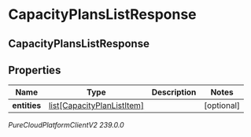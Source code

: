 # CapacityPlansListResponse

## CapacityPlansListResponse

## Properties

|Name | Type | Description | Notes|
|------------ | ------------- | ------------- | -------------|
| **entities** | [list[CapacityPlanListItem]](CapacityPlanListItem) |  | [optional] |



_PureCloudPlatformClientV2 239.0.0_
